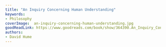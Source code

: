 ```yaml
---
title: "An Inquiry Concerning Human Understanding"
keywords:
- Philosophy
coverImage:  an-inquiry-concerning-human-understanding.jpg
goodReadLink: https://www.goodreads.com/book/show/364390.An_Inquiry_Concerning_Human_Understanding
authors:
- David Hume
---
```

